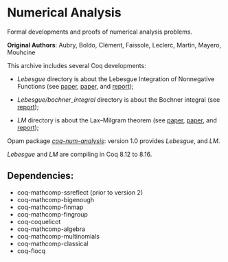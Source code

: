 # Numerical Analysis

Formal developments and proofs of numerical analysis problems.

**Original Authors**: Aubry, Boldo, Clément, Faissole, Leclerc, Martin, Mayero, Mouhcine

This archive includes several Coq developments:
* *Lebesgue* directory is about the Lebesgue Integration of Nonnegative Functions
(see [paper](https://hal.inria.fr/hal-03471095),
[paper](https://hal.inria.fr/hal-03889276), and
[report](https://hal.inria.fr/hal-03105815));

* *Lebesgue/bochner_integral* directory is about the Bochner integral
(see [report](https://hal.inria.fr/hal-03516749));

* *LM* directory is about the Lax–Milgram theorem
(see [paper](https://hal.inria.fr/hal-01391578),
[paper](https://hal.inria.fr/hal-01630411), and
[report](https://hal.inria.fr/hal-01344090));

Opam package [*coq-num-analysis*](https://coq.inria.fr/opam/www/):
version 1.0 provides *Lebesgue*, and *LM*.

*Lebesgue* and *LM* are compiling in Coq 8.12 to 8.16.

## Dependencies:

- coq-mathcomp-ssreflect (prior to version 2)
- coq-mathcomp-bigenough
- coq-mathcomp-finmap
- coq-mathcomp-fingroup
- coq-coquelicot
- coq-mathcomp-algebra
- coq-mathcomp-multinomials
- coq-mathcomp-classical
- coq-flocq
